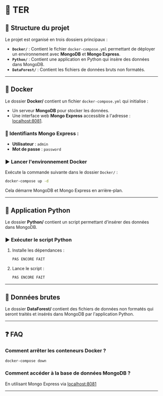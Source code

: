 # 🚀 TER

## 📂 Structure du projet

Le projet est organisé en trois dossiers principaux :

- **`Docker/`** : Contient le fichier `docker-compose.yml` permettant de déployer un environnement avec **MongoDB** et **Mongo Express**.
- **`Python/`** : Contient une application en Python qui insère des données dans MongoDB.
- **`DataForest/`** : Contient les fichiers de données bruts non formatés.

---

## 🐳 Docker
Le dossier **Docker/** contient un fichier `docker-compose.yml` qui initialise :

- Un serveur **MongoDB** pour stocker les données.
- Une interface web **Mongo Express** accessible à l'adresse : [localhost:8081](http://localhost:8081).

### 🔑 Identifiants Mongo Express :
- **Utilisateur** : `admin`
- **Mot de passe** : `password`

### ▶️ Lancer l'environnement Docker
Exécute la commande suivante dans le dossier `Docker/` :
```bash
docker-compose up -d
```
Cela démarre MongoDB et Mongo Express en arrière-plan.

---

## 🐍 Application Python
Le dossier **Python/** contient un script permettant d'insérer des données dans MongoDB.

### ▶️ Exécuter le script Python
1. Installe les dépendances :
   ```bash
   PAS ENCORE FAIT
   ```
2. Lance le script :
   ```bash
   PAS ENCORE FAIT
   ```

---

## 📁 Données brutes
Le dossier **DataForest/** contient des fichiers de données non formatés qui seront traités et insérés dans MongoDB par l'application Python.

---

## ❓ FAQ
### Comment arrêter les conteneurs Docker ?
```bash
docker-compose down
```

### Comment accéder à la base de données MongoDB ?
En utilisant Mongo Express via [localhost:8081](http://localhost:8081)

---

